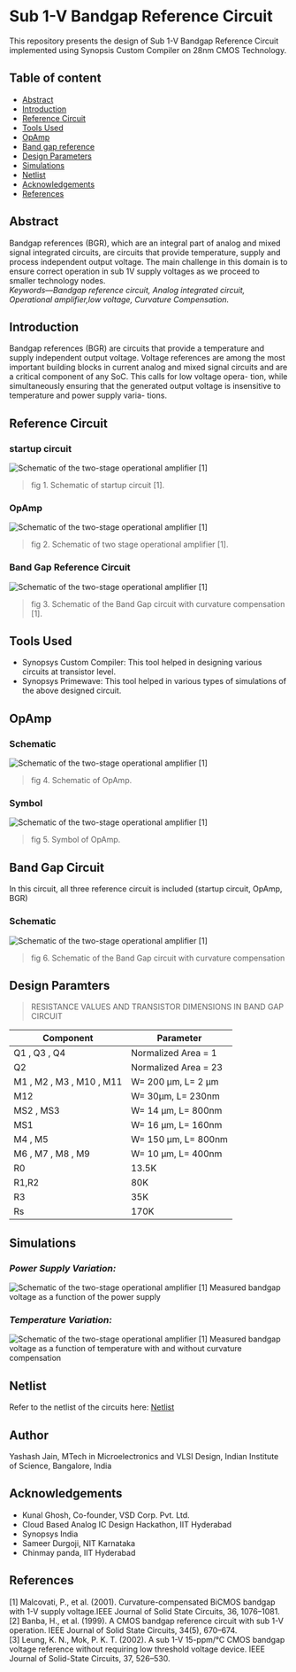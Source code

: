 # Sub 1-V Bandgap Reference Circuit
This repository presents the design of Sub 1-V Bandgap Reference Circuit implemented using Synopsis Custom Compiler on 28nm CMOS Technology.

## Table of content

- [Abstract](https://github.com/yashashjain/BGR_Circuit/edit/main/README.md)<br/>
- [Introduction](#Introduction)<br/>
- [Reference Circuit]()<br/>
- [Tools Used]()<br/>
- [OpAmp]()<br/>
- [Band gap reference]()<br/>
- [Design Parameters]()<br/>
- [Simulations]()<br/>
- [Netlist]()<br/>
- [Acknowledgements]()<br/>
- [References]()

## Abstract
Bandgap  references  (BGR),  which  are  an integral   part   of   analog   and   mixed   signal   integrated circuits, are circuits that provide temperature, supply and process independent  output voltage. The main challenge in  this domain  is  to  ensure  correct  operation  in  sub  1V supply  voltages  as  we  proceed  to  smaller  technology nodes.<br/>
*Keywords—Bandgap reference circuit, Analog integrated circuit, Operational amplifier,low voltage, Curvature Compensation.*

## <a name="Introduction"></a>Introduction
Bandgap references (BGR) are circuits that provide a
temperature and supply independent output voltage. Voltage
references are among the most important building blocks in
current analog and mixed signal circuits and are a critical
component of any SoC. This calls for low voltage opera-
tion, while simultaneously ensuring that the generated output
voltage is insensitive to temperature and power supply varia-
tions.

## Reference Circuit
### startup circuit
![Schematic of the two-stage operational amplifier [1]](/files/circuit_images/opamp_symbol.png)
> fig 1. Schematic of startup circuit [1].
### OpAmp
![Schematic of the two-stage operational amplifier [1]](/files/circuit_images/opamp_symbol.png)
> fig 2. Schematic of two stage operational amplifier [1].
### Band Gap Reference Circuit
![Schematic of the two-stage operational amplifier [1]](/files/circuit_images/opamp_symbol.png)
> fig 3. Schematic of the Band Gap circuit with curvature compensation [1].

## Tools Used
- Synopsys Custom Compiler: This tool helped in designing various circuits at transistor level.
- Synopsys Primewave: This tool helped in various types of simulations of the above designed circuit.

## OpAmp 
### Schematic
![Schematic of the two-stage operational amplifier [1]](/files/circuit_images/opamp_symbol.png)
> fig 4. Schematic of OpAmp.
### Symbol
![Schematic of the two-stage operational amplifier [1]](/files/circuit_images/opamp_symbol.png)
> fig 5. Symbol of OpAmp.
## Band Gap Circuit
In this circuit, all three reference circuit is included (startup circuit, OpAmp, BGR)
### Schematic
![Schematic of the two-stage operational amplifier [1]](/files/circuit_images/opamp_symbol.png)
> fig 6. Schematic of the Band Gap circuit with curvature compensation


## Design Paramters 
> RESISTANCE VALUES AND TRANSISTOR DIMENSIONS IN BAND GAP CIRCUIT  

|         Component           |      Parameter       | 
|-----------------------------|----------------------|
| Q1 , Q3 , Q4                | Normalized Area = 1  | 
| Q2                          | Normalized Area = 23 |                            
| M1  , M2 , M3 , M10 , M11   | W= 200 μm, L= 2 μm   | 
| M12                         | W= 30μm, L= 230nm    | 
| MS2 , MS3                   | W= 14 μm, L= 800nm   |  
| MS1                         | W= 16 μm, L= 160nm   | 
| M4 , M5                     | W= 150 μm, L= 800nm  | 
| M6 , M7 , M8 , M9           | W= 10 μm, L= 400nm   |  
| R0                          |      13.5K           | 
| R1,R2                       |       80K            | 
| R3                          |       35K            | 
| Rs                          |      170K            | 

## Simulations
### *Power Supply Variation:*
![Schematic of the two-stage operational amplifier [1]](/files/circuit_images/opamp_symbol.png)
Measured bandgap voltage as a function of the power supply
### *Temperature Variation:*
![Schematic of the two-stage operational amplifier [1]](/files/circuit_images/opamp_symbol.png)
Measured bandgap voltage as a function of temperature with and without curvature compensation

## Netlist
Refer to the netlist of the circuits here: [Netlist](/files/Netlist)

## Author
Yashash Jain, MTech in Microelectronics and VLSI Design, Indian Institute of Science, Bangalore, India

## Acknowledgements
- Kunal Ghosh, Co-founder, VSD Corp. Pvt. Ltd.<br/>
- Cloud Based Analog IC Design Hackathon, IIT Hyderabad<br/>
- Synopsys India<br/>
- Sameer Durgoji, NIT Karnataka<br/>
- Chinmay panda, IIT Hyderabad<br/>

## References
[1] Malcovati,   P.,   et   al.   (2001).   Curvature-compensated   BiCMOS bandgap  with  1-V  supply  voltage.IEEE  Journal  of  Solid  State Circuits, 36, 1076–1081.<br/>
[2] Banba, H., et al. (1999). A CMOS bandgap reference circuit with sub 1-V operation. IEEE Journal of Solid State Circuits, 34(5), 670–674.<br/>
[3] Leung,  K.  N.,  Mok,  P.  K.  T.  (2002).  A  sub  1-V  15-ppm/°C  CMOS bandgap  voltage  reference  without  requiring  low  threshold  voltage device. IEEE Journal of Solid-State Circuits, 37, 526–530.<br/>



